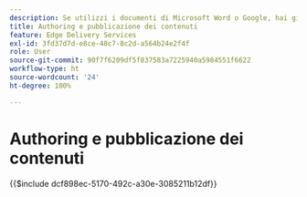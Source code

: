 ```yaml
---
description: Se utilizzi i documenti di Microsoft Word o Google, hai già familiarità sulla creazione dei contenuti.
title: Authoring e pubblicazione dei contenuti
feature: Edge Delivery Services
exl-id: 3fd37d7d-e8ce-48c7-8c2d-a564b24e2f4f
role: User
source-git-commit: 90f7f6209df5f837583a7225940a5984551f6622
workflow-type: ht
source-wordcount: '24'
ht-degree: 100%

---
```


# Authoring e pubblicazione dei contenuti

{{$include dcf898ec-5170-492c-a30e-3085211b12df}}

